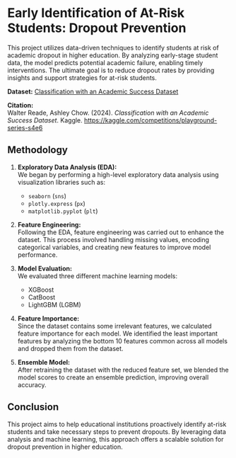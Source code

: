# Early Identification of At-Risk Students: Dropout Prevention

This project utilizes data-driven techniques to identify students at risk of academic dropout in higher education. By analyzing early-stage student data, the model predicts potential academic failure, enabling timely interventions. The ultimate goal is to reduce dropout rates by providing insights and support strategies for at-risk students.

**Dataset:** [Classification with an Academic Success Dataset](https://www.kaggle.com/competitions/playground-series-s4e6)

**Citation:**  
Walter Reade, Ashley Chow. (2024). *Classification with an Academic Success Dataset*. Kaggle. https://kaggle.com/competitions/playground-series-s4e6

## Methodology

1. **Exploratory Data Analysis (EDA):**  
   We began by performing a high-level exploratory data analysis using visualization libraries such as:
   - `seaborn` (`sns`)
   - `plotly.express` (`px`)
   - `matplotlib.pyplot` (`plt`)

2. **Feature Engineering:**  
   Following the EDA, feature engineering was carried out to enhance the dataset. This process involved handling missing values, encoding categorical variables, and creating new features to improve model performance.

3. **Model Evaluation:**  
   We evaluated three different machine learning models:
   - XGBoost
   - CatBoost
   - LightGBM (LGBM)

4. **Feature Importance:**  
   Since the dataset contains some irrelevant features, we calculated feature importance for each model. We identified the least important features by analyzing the bottom 10 features common across all models and dropped them from the dataset.

5. **Ensemble Model:**  
   After retraining the dataset with the reduced feature set, we blended the model scores to create an ensemble prediction, improving overall accuracy.

## Conclusion

This project aims to help educational institutions proactively identify at-risk students and take necessary steps to prevent dropouts. By leveraging data analysis and machine learning, this approach offers a scalable solution for dropout prevention in higher education.
